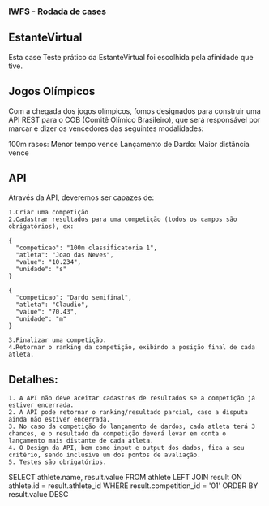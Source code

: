 ### IWFS - Rodada de cases 

## EstanteVirtual

Esta case Teste prático da EstanteVirtual foi escolhida pela afinidade que tive. 

## Jogos Olímpicos
Com a chegada dos jogos olímpicos, fomos designados para construir uma API REST para o COB (Comitê Olímico Brasileiro), que será responsável por marcar e dizer os vencedores das seguintes modalidades:

100m rasos: Menor tempo vence
Lançamento de Dardo: Maior distância vence

## API
Através da API, deveremos ser capazes de:

    1.Criar uma competição
    2.Cadastrar resultados para uma competição (todos os campos são obrigatórios), ex:

```
{
  "competicao": "100m classificatoria 1", 
  "atleta": "Joao das Neves", 
  "value": "10.234", 
  "unidade": "s"
}
```

````
{
  "competicao": "Dardo semifinal", 
  "atleta": "Claudio", 
  "value": "70.43", 
  "unidade": "m"
}
````

    3.Finalizar uma competição.
    4.Retornar o ranking da competição, exibindo a posição final de cada atleta.

## Detalhes:

    1. A API não deve aceitar cadastros de resultados se a competição já estiver encerrada.
    2. A API pode retornar o ranking/resultado parcial, caso a disputa ainda não estiver encerrada.
    3. No caso da competição do lançamento de dardos, cada atleta terá 3 chances, e o resultado da competição deverá levar em conta o lançamento mais distante de cada atleta.
    4. O Design da API, bem como input e output dos dados, fica a seu critério, sendo inclusive um dos pontos de avaliação.
    5. Testes são obrigatórios.



SELECT athlete.name, result.value FROM athlete LEFT JOIN result ON athlete.id = result.athlete_id WHERE result.competition_id = '01' ORDER BY result.value DESC


